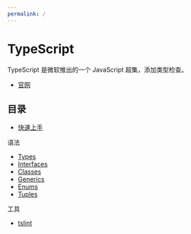 ```yaml
---
permalink: /
---
```


# TypeScript

TypeScript 是微软推出的一个 JavaScript 超集，添加类型检查。

- [官网](https://www.typescriptlang.org/)

## 目录

- [快速上手](quickstart.md)

语法

- [Types](types.md)
- [Interfaces](interfaces.md)
- [Classes](classes.md)
- [Generics](generics.md)
- [Enums](enums.md)
- [Tuples](tuples.md)

工具

- [tslint](tslint.md)
